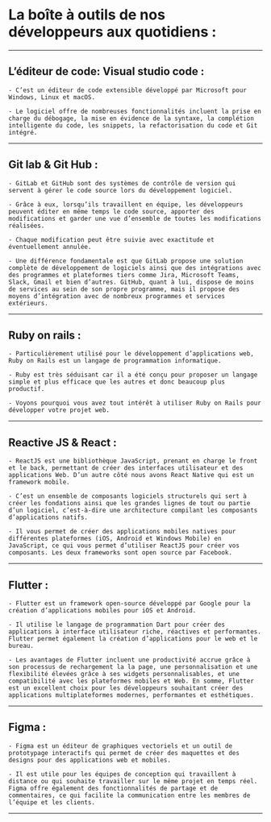# **La boîte à outils de nos développeurs aux quotidiens :**
---

## **L’éditeur de code: Visual studio code :**

    - C’est un éditeur de code extensible développé par Microsoft pour Windows, Linux et macOS. 
    
    - Le logiciel offre de nombreuses fonctionnalités incluent la prise en charge du débogage, la mise en évidence de la syntaxe, la complétion intelligente du code, les snippets, la refactorisation du code et Git intégré. 
---

## **Git lab & Git Hub :**

    - GitLab et GitHub sont des systèmes de contrôle de version qui servent à gérer le code source lors du développement logiciel. 

    - Grâce à eux, lorsqu’ils travaillent en équipe, les développeurs peuvent éditer en même temps le code source, apporter des modifications et garder une vue d’ensemble de toutes les modifications réalisées. 

    - Chaque modification peut être suivie avec exactitude et éventuellement annulée.

    - Une différence fondamentale est que GitLab propose une solution complète de développement de logiciels ainsi que des intégrations avec des programmes et plateformes tiers comme Jira, Microsoft Teams, Slack, Gmail et bien d’autres. GitHub, quant à lui, dispose de moins de services au sein de son propre programme, mais il propose des moyens d’intégration avec de nombreux programmes et services extérieurs.
---

## **Ruby on rails :**

    - Particulièrement utilisé pour le développement d’applications web, Ruby on Rails est un langage de programmation informatique. 

    - Ruby est très séduisant car il a été conçu pour proposer un langage simple et plus efficace que les autres et donc beaucoup plus productif. 

    - Voyons pourquoi vous avez tout intérêt à utiliser Ruby on Rails pour développer votre projet web.
---

## **Reactive JS & React :**

    - ReactJS est une bibliothèque JavaScript, prenant en charge le front et le back, permettant de créer des interfaces utilisateur et des applications Web. D’un autre côté nous avons React Native qui est un framework mobile. 

    - C’est un ensemble de composants logiciels structurels qui sert à créer les fondations ainsi que les grandes lignes de tout ou partie d’un logiciel, c’est-à-dire une architecture compilant les composants d’applications natifs. 

    - Il vous permet de créer des applications mobiles natives pour différentes plateformes (iOS, Android et Windows Mobile) en JavaScript, ce qui vous permet d’utiliser ReactJS pour créer vos composants. Les deux frameworks sont open source par Facebook.
---

## **Flutter :**

    - Flutter est un framework open-source développé par Google pour la création d’applications mobiles pour iOS et Android. 

    - Il utilise le langage de programmation Dart pour créer des applications à interface utilisateur riche, réactives et performantes. Flutter permet également la création d’applications pour le web et le bureau. 

    - Les avantages de Flutter incluent une productivité accrue grâce à son processus de rechargement la la page, une personnalisation et une flexibilité élevées grâce à ses widgets personnalisables, et une compatibilité avec les plateformes mobiles et Web. En somme, Flutter est un excellent choix pour les développeurs souhaitant créer des applications multiplateformes modernes, performantes et esthétiques.
---

## **Figma :**

    - Figma est un éditeur de graphiques vectoriels et un outil de prototypage interactifs qui permet de créer des maquettes et des designs pour des applications web et mobiles. 

    - Il est utile pour les équipes de conception qui travaillent à distance ou qui souhaite travailler sur le même projet en temps réel. Figma offre également des fonctionnalités de partage et de commentaires, ce qui facilite la communication entre les membres de l’équipe et les clients. 
---